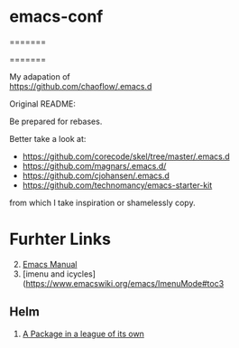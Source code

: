 # emacs-conf
=======

=======

My adapation of  
https://github.com/chaoflow/.emacs.d

Original README: 

Be prepared for rebases.

Better take a look at:

- https://github.com/corecode/skel/tree/master/.emacs.d
- https://github.com/magnars/.emacs.d/
- https://github.com/cjohansen/.emacs.d
- https://github.com/technomancy/emacs-starter-kit

from which I take inspiration or shamelessly copy.



# Furhter Links
2. [Emacs Manual](https://www.gnu.org/software/emacs/manual/html_node/emacs/index.html#Top)
1. [imenu and icycles](https://www.emacswiki.org/emacs/ImenuMode#toc3

## Helm
1. [A Package in a league of its own](https://tuhdo.github.io/helm-intro.html)
